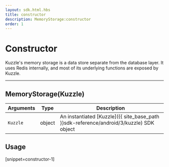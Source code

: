 ```yaml
---
layout: sdk.html.hbs
title: constructor
description: MemoryStorage:constructor
order: 1
---
```

  

# Constructor
Kuzzle's memory storage is a data store separate from the database layer.
It uses Redis internally, and most of its underlying functions are exposed by Kuzzle.

---

## MemoryStorage(Kuzzle)

| Arguments | Type | Description |
|---------------|---------|----------------------------------------|
| `Kuzzle` | object | An instantiated [Kuzzle]({{ site_base_path }}sdk-reference/android/3/kuzzle) SDK object |

## Usage

[snippet=constructor-1]
